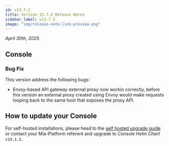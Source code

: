 ```yaml
---
id: v13.7.2
title: Version 13.7.2 Release Notes
sidebar_label: v13.7.2
image: "img/release-note-link-preview.png"
---
```


_April 30th, 2025_

## Console

### Bug Fix

This version address the following bugs:

- Envoy-based API gateway external proxy now workin correctly, before this version an external proxy created using Envoy would make requests looping back to the same host that exposes the proxy API.

## How to update your Console

For self-hosted installations, please head to the [self hosted upgrade guide](/infrastructure/self-hosted/installation-chart/100_how-to-upgrade.md) or contact your Mia-Platform referent and upgrade to _Console Helm Chart_ `v14.1.2`.
